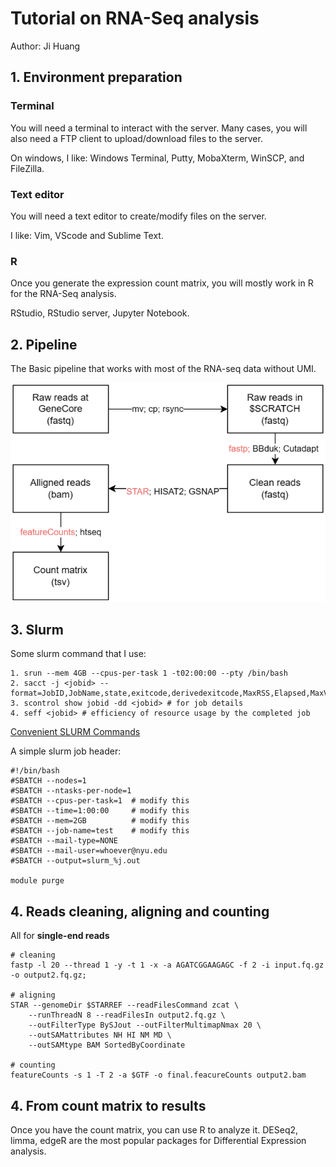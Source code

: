 # Tutorial on RNA-Seq analysis

Author: Ji Huang


## 1. Environment preparation

### Terminal

You will need a terminal to interact with the server. Many cases, you will also need a FTP client to upload/download files to the server.

On windows, I like: Windows Terminal, Putty, MobaXterm, WinSCP, and FileZilla.

### Text editor

You will need a text editor to create/modify files on the server.

I like: Vim, VScode and Sublime Text.

### R

Once you generate the expression count matrix, you will mostly work in R for the RNA-Seq analysis.

RStudio, RStudio server, Jupyter Notebook.

## 2. Pipeline

The Basic pipeline that works with most of the RNA-seq data without UMI.

![](content/2023-10-20-16-37-23.png)


## 3. Slurm

Some slurm command that I use:

```shell
1. srun --mem 4GB --cpus-per-task 1 -t02:00:00 --pty /bin/bash
2. sacct -j <jobid> --format=JobID,JobName,state,exitcode,derivedexitcode,MaxRSS,Elapsed,MaxVMSize,MaxVMSizeNode,ReqMem
3. scontrol show jobid -dd <jobid> # for job details
4. seff <jobid> # efficiency of resource usage by the completed job
```
[Convenient SLURM Commands](https://docs.rc.fas.harvard.edu/kb/convenient-slurm-commands/)

A simple slurm job header:

```shell
#!/bin/bash
#SBATCH --nodes=1
#SBATCH --ntasks-per-node=1
#SBATCH --cpus-per-task=1  # modify this
#SBATCH --time=1:00:00     # modify this
#SBATCH --mem=2GB          # modify this
#SBATCH --job-name=test    # modify this
#SBATCH --mail-type=NONE
#SBATCH --mail-user=whoever@nyu.edu
#SBATCH --output=slurm_%j.out

module purge
```

## 4. Reads cleaning, aligning and counting

All for **single-end  reads**

```shell
# cleaning
fastp -l 20 --thread 1 -y -t 1 -x -a AGATCGGAAGAGC -f 2 -i input.fq.gz -o output2.fq.gz;

# aligning
STAR --genomeDir $STARREF --readFilesCommand zcat \
    --runThreadN 8 --readFilesIn output2.fq.gz \
    --outFilterType BySJout --outFilterMultimapNmax 20 \
    --outSAMattributes NH HI NM MD \
    --outSAMtype BAM SortedByCoordinate

# counting
featureCounts -s 1 -T 2 -a $GTF -o final.feacureCounts output2.bam
```







## 4. From count matrix to results

Once you have the count matrix, you can use R to analyze it. DESeq2, limma, edgeR are the most popular packages for Differential Expression analysis.


